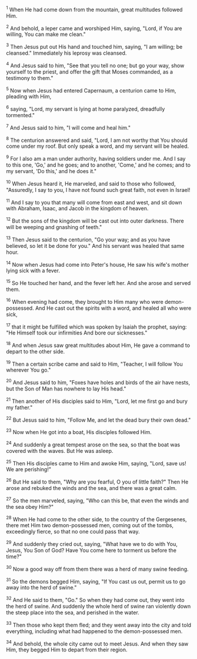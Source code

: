 <sup>1</sup> 
When He had come down from the mountain, great multitudes followed Him. 

<sup>2</sup> 
And behold, a leper came and worshiped Him, saying, "Lord, if You are willing, You can make me clean." 

<sup>3</sup> 
Then Jesus put out His hand and touched him, saying, "I am willing; be cleansed." Immediately his leprosy was cleansed. 

<sup>4</sup> 
And Jesus said to him, "See that you tell no one; but go your way, show yourself to the priest, and offer the gift that Moses commanded, as a testimony to them." 

<sup>5</sup> 
Now when Jesus had entered Capernaum, a centurion came to Him, pleading with Him, 

<sup>6</sup> 
saying, "Lord, my servant is lying at home paralyzed, dreadfully tormented." 

<sup>7</sup> 
And Jesus said to him, "I will come and heal him." 

<sup>8</sup> 
The centurion answered and said, "Lord, I am not worthy that You should come under my roof. But only speak a word, and my servant will be healed. 

<sup>9</sup> 
For I also am a man under authority, having soldiers under me. And I say to this one, 'Go,' and he goes; and to another, 'Come,' and he comes; and to my servant, 'Do this,' and he does it." 

<sup>10</sup> 
When Jesus heard it, He marveled, and said to those who followed, "Assuredly, I say to you, I have not found such great faith, not even in Israel! 

<sup>11</sup> 
And I say to you that many will come from east and west, and sit down with Abraham, Isaac, and Jacob in the kingdom of heaven. 

<sup>12</sup> 
But the sons of the kingdom will be cast out into outer darkness. There will be weeping and gnashing of teeth." 

<sup>13</sup> 
Then Jesus said to the centurion, "Go your way; and as you have believed, so let it be done for you." And his servant was healed that same hour.

<sup>14</sup> 
Now when Jesus had come into Peter's house, He saw his wife's mother lying sick with a fever. 

<sup>15</sup> 
So He touched her hand, and the fever left her. And she arose and served them.

<sup>16</sup> 
When evening had come, they brought to Him many who were demon-possessed. And He cast out the spirits with a word, and healed all who were sick, 

<sup>17</sup> 
that it might be fulfilled which was spoken by Isaiah the prophet, saying: "He Himself took our infirmities And bore our sicknesses." 

<sup>18</sup> 
And when Jesus saw great multitudes about Him, He gave a command to depart to the other side. 

<sup>19</sup> 
Then a certain scribe came and said to Him, "Teacher, I will follow You wherever You go." 

<sup>20</sup> 
And Jesus said to him, "Foxes have holes and birds of the air have nests, but the Son of Man has nowhere to lay His head." 

<sup>21</sup> 
Then another of His disciples said to Him, "Lord, let me first go and bury my father." 

<sup>22</sup> 
But Jesus said to him, "Follow Me, and let the dead bury their own dead." 

<sup>23</sup> 
Now when He got into a boat, His disciples followed Him. 

<sup>24</sup> 
And suddenly a great tempest arose on the sea, so that the boat was covered with the waves. But He was asleep. 

<sup>25</sup> 
Then His disciples came to Him and awoke Him, saying, "Lord, save us! We are perishing!" 

<sup>26</sup> 
But He said to them, "Why are you fearful, O you of little faith?" Then He arose and rebuked the winds and the sea, and there was a great calm. 

<sup>27</sup> 
So the men marveled, saying, "Who can this be, that even the winds and the sea obey Him?" 

<sup>28</sup> 
When He had come to the other side, to the country of the Gergesenes, there met Him two demon-possessed men, coming out of the tombs, exceedingly fierce, so that no one could pass that way. 

<sup>29</sup> 
And suddenly they cried out, saying, "What have we to do with You, Jesus, You Son of God? Have You come here to torment us before the time?" 

<sup>30</sup> 
Now a good way off from them there was a herd of many swine feeding. 

<sup>31</sup> 
So the demons begged Him, saying, "If You cast us out, permit us to go away into the herd of swine." 

<sup>32</sup> 
And He said to them, "Go." So when they had come out, they went into the herd of swine. And suddenly the whole herd of swine ran violently down the steep place into the sea, and perished in the water. 

<sup>33</sup> 
Then those who kept them fled; and they went away into the city and told everything, including what had happened to the demon-possessed men. 

<sup>34</sup> 
And behold, the whole city came out to meet Jesus. And when they saw Him, they begged Him to depart from their region.